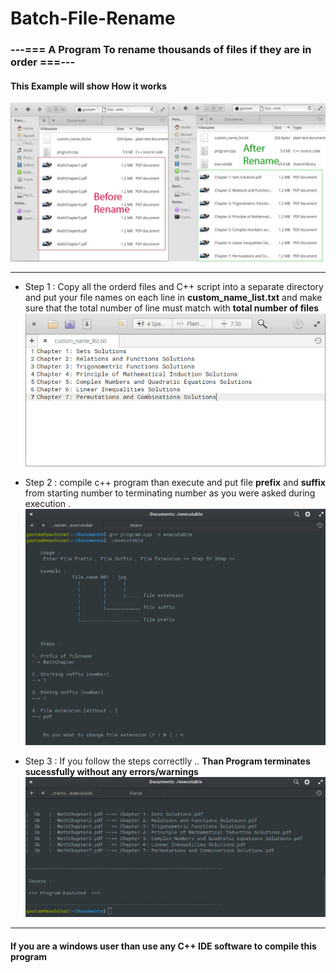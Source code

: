 # Batch-File-Rename

### ---=== A Program To rename thousands of files if they are in order ===---


#### This Example will show How it works

![pic1](Screenshot/screenshot1.jpg)

---

- Step 1 : Copy all the orderd files and C++ script into a separate directory and put your file names on each line in  **custom_name_list.txt** and make sure that the total number of line must match with **total number of files**
![pic2](Screenshot/screenshot2.jpg)



- Step 2 : compile c++ program than execute and put file **prefix** and **suffix** from starting number to terminating number as you were asked during execution .
![pic3](Screenshot/screenshot3.jpg)



- Step 3 : If you follow the steps correctlly .. **Than Program terminates sucessfully without any errors/warnings**
![pic4](Screenshot/screenshot4.jpg)

---

#### If you are a windows user than use any C++ IDE software to compile this program

